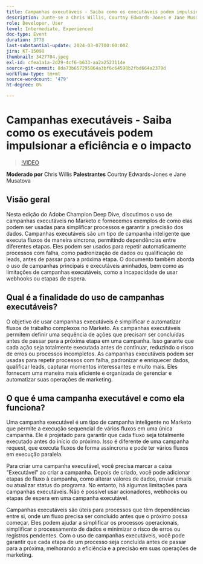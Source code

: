 ```yaml
---
title: Campanhas executáveis - Saiba como os executáveis podem impulsionar a eficiência e o impacto
description: Junte-se a Chris Willis, Courtny Edwards-Jones e Jane Musatova neste Adobe Champion Deep Dive para saber como as campanhas executáveis no Marketo podem simplificar processos, garantir a precisão dos dados e automatizar fluxos de trabalho complexos, com exemplos práticos e foco na minimização de erros e registros pendentes.
role: Developer, User
level: Intermediate, Experienced
doc-type: Event
duration: 3778
last-substantial-update: 2024-03-07T00:00:00Z
jira: KT-15098
thumbnail: 3427704.jpeg
exl-id: cfea1a1a-2d29-4cf6-b633-aa2a2523114e
source-git-commit: 8da73b657295864a3bf6c64598b2fbd664a2379d
workflow-type: tm+mt
source-wordcount: '479'
ht-degree: 0%

---
```


# Campanhas executáveis - Saiba como os executáveis podem impulsionar a eficiência e o impacto

>[!VIDEO](https://video.tv.adobe.com/v/3427704/?learn=on)

**Moderado por** Chris Willis
**Palestrantes** Courtny Edwards-Jones e Jane Musatova

## Visão geral

Nesta edição do Adobe Champion Deep Dive, discutimos o uso de campanhas executáveis no Marketo e fornecemos exemplos de como elas podem ser usadas para simplificar processos e garantir a precisão dos dados. Campanhas executáveis são um tipo de campanha inteligente que executa fluxos de maneira síncrona, permitindo dependências entre diferentes etapas. Eles podem ser usados para repetir automaticamente processos com falha, como padronização de dados ou qualificação de leads, antes de passar para a próxima etapa. O documento também aborda o uso de campanhas principais e executáveis aninhados, bem como as limitações de campanhas executáveis, como a incapacidade de usar webhooks ou etapas de espera.

## Qual é a finalidade do uso de campanhas executáveis?

O objetivo de usar campanhas executáveis é simplificar e automatizar fluxos de trabalho complexos no Marketo. As campanhas executáveis permitem definir uma sequência de ações que precisam ser concluídas antes de passar para a próxima etapa em uma campanha. Isso garante que cada ação seja totalmente executada antes de continuar, reduzindo o risco de erros ou processos incompletos. As campanhas executáveis podem ser usadas para repetir processos com falha, padronizar e enriquecer dados, qualificar leads, capturar momentos interessantes e muito mais. Eles fornecem uma maneira mais eficiente e organizada de gerenciar e automatizar suas operações de marketing.

## O que é uma campanha executável e como ela funciona?

Uma campanha executável é um tipo de campanha inteligente no Marketo que permite a execução sequencial de vários fluxos em uma única campanha. Ele é projetado para garantir que cada fluxo seja totalmente executado antes do início do próximo. Isso é diferente de uma campanha request, que executa fluxos de forma assíncrona e pode ter vários fluxos em execução paralela.

Para criar uma campanha executável, você precisa marcar a caixa &quot;Executável&quot; ao criar a campanha. Depois de criado, você pode adicionar etapas de fluxo à campanha, como alterar valores de dados, enviar emails ou atualizar status do programa. No entanto, há algumas limitações para campanhas executáveis. Não é possível usar acionadores, webhooks ou etapas de espera em uma campanha executável.

Campanhas executáveis são úteis para processos que têm dependências entre si, onde um fluxo precisa ser concluído antes que o próximo possa começar. Eles podem ajudar a simplificar os processos operacionais, simplificar o processamento de dados e minimizar o risco de erros ou registros pendentes. Com o uso de campanhas executáveis, você pode garantir que cada etapa de um processo seja concluída antes de passar para a próxima, melhorando a eficiência e a precisão em suas operações de marketing.